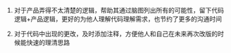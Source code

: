 1. 对于产品弄得不太清楚的逻辑，帮助其通过脑图列出所有的可能性，留下代码逻辑+产品逻辑，更好的为他人理解代码理解需求，也节约了更多的沟通时间

2. 对于代码中出现的更改，及时添加注释，方便他人和自己在未来再次改版的时候能快速的理清思路